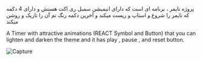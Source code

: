 پروژه تایمر ، برنامه ای است که دارای انیمیشن سمبل ری اکت هستش و  دارای 4 دکمه که تایمر را شروع و استاپ و ریست میکند و آخرین دکمه رنگ تم آن را تاریک و روشن میکند 

A Timer with attractive animations (REACT Symbol and Button) that you can lighten and darken the theme and it has play , pause , and reset button. 

![Capture](https://user-images.githubusercontent.com/109485162/220889283-2d79b86d-8e51-492d-bd03-d72fd474ea30.PNG)
